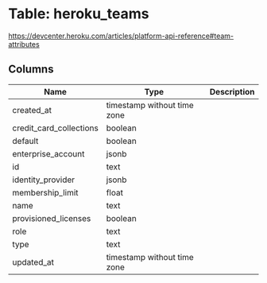 
# Table: heroku_teams
https://devcenter.heroku.com/articles/platform-api-reference#team-attributes
## Columns
| Name        | Type           | Description  |
| ------------- | ------------- | -----  |
|created_at|timestamp without time zone||
|credit_card_collections|boolean||
|default|boolean||
|enterprise_account|jsonb||
|id|text||
|identity_provider|jsonb||
|membership_limit|float||
|name|text||
|provisioned_licenses|boolean||
|role|text||
|type|text||
|updated_at|timestamp without time zone||
